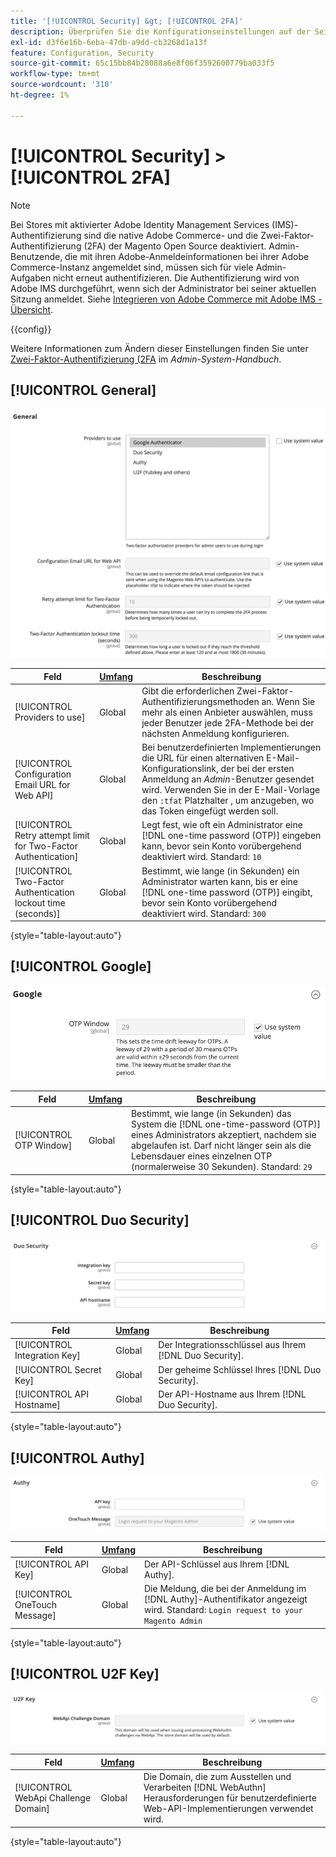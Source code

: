 ```yaml
---
title: '[!UICONTROL Security] &gt; [!UICONTROL 2FA]'
description: Überprüfen Sie die Konfigurationseinstellungen auf der Seite [!UICONTROL Security] &gt; [!UICONTROL 2FA] des Commerce Admin-Bereichs.
exl-id: d3f6e16b-6eba-47db-a9dd-cb3268d1a13f
feature: Configuration, Security
source-git-commit: 65c15bb84b28088a6e8f06f3592600779ba033f5
workflow-type: tm+mt
source-wordcount: '310'
ht-degree: 1%

---
```


# [!UICONTROL Security] > [!UICONTROL 2FA]

>[!NOTE]
>
>Bei Stores mit aktivierter Adobe Identity Management Services (IMS)-Authentifizierung sind die native Adobe Commerce- und die Zwei-Faktor-Authentifizierung (2FA) der Magento Open Source deaktiviert. Admin-Benutzende, die mit ihren Adobe-Anmeldeinformationen bei ihrer Adobe Commerce-Instanz angemeldet sind, müssen sich für viele Admin-Aufgaben nicht erneut authentifizieren. Die Authentifizierung wird von Adobe IMS durchgeführt, wenn sich der Administrator bei seiner aktuellen Sitzung anmeldet. Siehe [Integrieren von Adobe Commerce mit Adobe IMS - Übersicht](https://experienceleague.adobe.com/docs/commerce-admin/start/admin/ims/adobe-ims-integration-overview.html).

{{config}}

Weitere Informationen zum Ändern dieser Einstellungen finden Sie unter [Zwei-Faktor-Authentifizierung (2FA](../../systems/security-two-factor-authentication.md) im _Admin-System-Handbuch_.

## [!UICONTROL General]

![Allgemein](./assets/2fa-general.png)<!-- zoom -->

| Feld | [Umfang](../../getting-started/websites-stores-views.md#scope-settings) | Beschreibung |
|--- |--- |--- |
| [!UICONTROL Providers to use] | Global | Gibt die erforderlichen Zwei-Faktor-Authentifizierungsmethoden an. Wenn Sie mehr als einen Anbieter auswählen, muss jeder Benutzer jede 2FA-Methode bei der nächsten Anmeldung konfigurieren. |
| [!UICONTROL Configuration Email URL for Web API] | Global | Bei benutzerdefinierten Implementierungen die URL für einen alternativen E-Mail-Konfigurationslink, der bei der ersten Anmeldung an _Admin_-Benutzer gesendet wird. Verwenden Sie in der E-Mail-Vorlage den `:tfat` Platzhalter , um anzugeben, wo das Token eingefügt werden soll. |
| [!UICONTROL Retry attempt limit for Two-Factor Authentication] | Global | Legt fest, wie oft ein Administrator eine [!DNL one-time password (OTP)] eingeben kann, bevor sein Konto vorübergehend deaktiviert wird. Standard: `10` |
| [!UICONTROL Two-Factor Authentication lockout time (seconds)] | Global | Bestimmt, wie lange (in Sekunden) ein Administrator warten kann, bis er eine [!DNL one-time password (OTP)] eingibt, bevor sein Konto vorübergehend deaktiviert wird. Standard: `300` |

{style="table-layout:auto"}

## [!UICONTROL Google]

![Google](./assets/2fa-google.png)<!-- zoom -->

| Feld | [Umfang](../../getting-started/websites-stores-views.md#scope-settings) | Beschreibung |
|--- |--- |--- |
| [!UICONTROL OTP Window] | Global | Bestimmt, wie lange (in Sekunden) das System die [!DNL one-time-password (OTP)] eines Administrators akzeptiert, nachdem sie abgelaufen ist. Darf nicht länger sein als die Lebensdauer eines einzelnen OTP (normalerweise 30 Sekunden). Standard: `29` |

{style="table-layout:auto"}

## [!UICONTROL Duo Security]

![Duo Sicherheit](./assets/2fa-duo-security.png)<!-- zoom -->

| Feld | [Umfang](../../getting-started/websites-stores-views.md#scope-settings) | Beschreibung |
|--- |--- |--- |
| [!UICONTROL Integration Key] | Global | Der Integrationsschlüssel aus Ihrem [!DNL Duo Security]. |
| [!UICONTROL Secret Key] | Global | Der geheime Schlüssel Ihres [!DNL Duo Security]. |
| [!UICONTROL API Hostname] | Global | Der API-Hostname aus Ihrem [!DNL Duo Security]. |

{style="table-layout:auto"}

## [!UICONTROL Authy]

![Autorisierung](./assets/2fa-authy.png)<!-- zoom -->

| Feld | [Umfang](../../getting-started/websites-stores-views.md#scope-settings) | Beschreibung |
|--- |--- |--- |
| [!UICONTROL API Key] | Global | Der API-Schlüssel aus Ihrem [!DNL Authy]. |
| [!UICONTROL OneTouch Message] | Global | Die Meldung, die bei der Anmeldung im [!DNL Authy]-Authentifikator angezeigt wird. Standard: `Login request to your Magento Admin` |

{style="table-layout:auto"}

## [!UICONTROL U2F Key]

![U2F-Schlüssel](./assets/2fa-u2f-key.png)<!-- zoom -->

| Feld | [Umfang](../../getting-started/websites-stores-views.md#scope-settings) | Beschreibung |
|--- |--- |--- |
| [!UICONTROL WebApi Challenge Domain] | Global | Die Domain, die zum Ausstellen und Verarbeiten [!DNL WebAuthn] Herausforderungen für benutzerdefinierte Web-API-Implementierungen verwendet wird. |

{style="table-layout:auto"}
